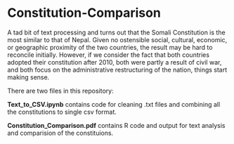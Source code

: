 # Constitution-Comparison
A tad bit of text processing and turns out that the Somali Constitution is the most similar to that of Nepal. Given no ostensible social, cultural, economic, or geographic proximity of the two countries, the result may be hard to reconcile initially. However, if we consider the fact that both countries adopted their constitution after 2010, both were partly a result of civil war, and both focus on the administrative restructuring of the nation, things start making sense.

There are two files in this repository:

**Text_to_CSV.ipynb** contains code for cleaning .txt files and combining all the constitutions to single csv format.

**Constitution_Comparison.pdf** contains R code and output for text analysis and comparision of the constituions.
